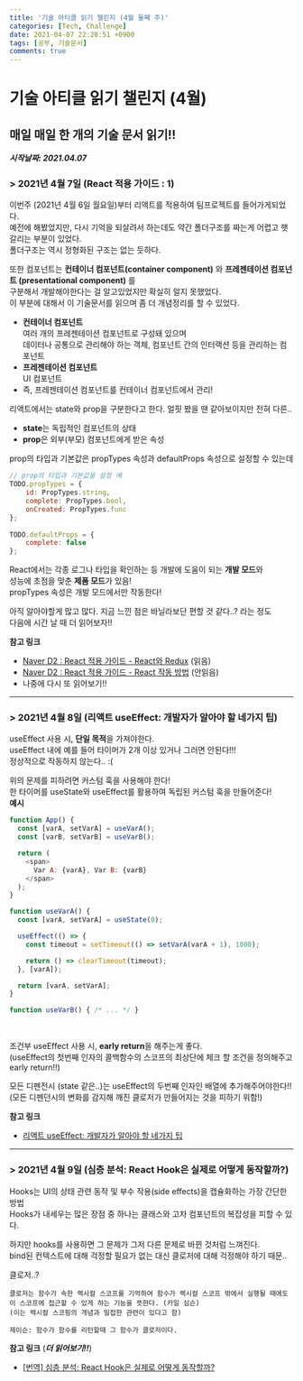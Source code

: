 ```yaml
---
title: '기술 아티클 읽기 챌린지 (4월 둘째 주)'
categories: [Tech, Challenge]
date: 2021-04-07 22:28:51 +0900
tags: [공부, 기술문서]
comments: true
---
```


# 기술 아티클 읽기 챌린지 (4월)

## 매일 매일 한 개의 기술 문서 읽기!!
***시작날짜: 2021.04.07***

### **> 2021년 4월 7일** (React 적용 가이드 : 1)
이번주 (2021년 4월 6일 월요일)부터 리액트를 적용하여 팀프로젝트를 들어가게되었다.  
예전에 해봤었지만, 다시 기억을 되살려서 하는데도 약간 폴더구조를 짜는게 어렵고 햇갈리는 부분이 있었다.  
폴더구조는 역시 정형화된 구조는 없는 듯하다.  

또한 컴포넌트는 **컨테이너 컴포넌트(container component)** 와 **프레젠테이션 컴포넌트  (presentational component)** 를  
구분해서 개발해야한다는 걸 알고있었지만 확실히 알지 못했었다.  
이 부분에 대해서 이 기술문서를 읽으며 좀 더 개념정리를 할 수 있었다.  
- **컨테이너 컴포넌트**  
    여러 개의 프레젠테이션 컴포넌트로 구성돼 있으며  
    데이터나 공통으로 관리해야 하는 객체, 컴포넌트 간의 인터랙션 등을 관리하는 컴포넌트
- **프레젠테이션 컴포넌트**  
    UI 컴포넌트
- 즉, 프레젠테이션 컴포넌트를 컨테이너 컴포넌트에서 관리!

리액트에서는 state와 prop을 구분한다고 한다. 얼핏 봤을 땐 같아보이지만 전혀 다른..  
- **state**는 독립적인 컴포넌트의 상태
- **prop**은 외부(부모) 컴포넌트에게 받은 속성

prop의 타입과 기본값은 propTypes 속성과 defaultProps 속성으로 설정할 수 있는데  
```jsx
// prop의 타입과 기본값을 설정 예
TODO.propTypes = {  
    id: PropTypes.string,
    complete: PropTypes.bool,
    onCreated: PropTypes.func
};
    
TODO.defaultProps = {  
    complete: false
};
```
React에서는 각종 로그나 타입을 확인하는 등 개발에 도움이 되는 **개발 모드**와  
성능에 초점을 맞춘 **제품 모드**가 있음!  
propTypes 속성은 개발 모드에서만 작동한다!

아직 알아야할게 많고 많다. 지금 느낀 점은 바닐라보단 편할 것 같다..? 라는 정도  
다음에 시간 날 때 더 읽어보자!!

**참고 링크**
- [Naver D2 : React 적용 가이드 - React와 Redux](https://d2.naver.com/helloworld/1848131)  (읽음)
- [Naver D2 : React 적용 가이드 - React 작동 방법](https://d2.naver.com/helloworld/9297403)  (안읽음)
- 나중에 다시 또 읽어보기!!

---

### **> 2021년 4월 8일** (리액트 useEffect: 개발자가 알아야 할 네가지 팁)
useEffect 사용 시, **단일 목적**을 가져야한다.  
useEffect 내에 예를 들어 타이머가 2개 이상 있거나 그러면 안된다!!!  
정상적으로 작동하지 않는다.. :(  

위의 문제를 피하려면 커스텀 훅을 사용해야 한다!  
한 타이머를 useState와 useEffect를 활용하여 독립된 커스텀 훅을 만들어준다!  
**예시**  
```js
function App() {
  const [varA, setVarA] = useVarA();
  const [varB, setVarB] = useVarB();

  return (
    <span>
      Var A: {varA}, Var B: {varB}
    </span>
  );
}

function useVarA() {
  const [varA, setVarA] = useState(0);

  useEffect(() => {
    const timeout = setTimeout(() => setVarA(varA + 1), 1000);

    return () => clearTimeout(timeout);
  }, [varA]);

  return [varA, setVarA];
}

function useVarB() { /* ... */ }
```
<br/>
    
조건부 useEffect 사용 시, **early return**을 해주는게 좋다.  
(useEffect의 첫번째 인자의 콜백함수의 스코프의 최상단에 체크 할 조건을 정의해주고 early return!!)  

모든 디펜전시 (state 같은..)는 useEffect의 두번째 인자인 배열에 추가해주어야한다!!  
(모든 디펜던시의 변화를 감지해 깨진 클로저가 만들어지는 것을 피하기 위함!)  

**참고 링크**
- [리액트 useEffect: 개발자가 알아야 할 네가지 팁](https://ui.toast.com/weekly-pick/ko_20200916)

---

### **> 2021년 4월 9일** (심층 분석: React Hook은 실제로 어떻게 동작할까?)
Hooks는 UI의 상태 관련 동작 및 부수 작용(side effects)을 캡슐화하는 가장 간단한 방법  
Hooks가 내세우는 많은 장점 중 하나는 클래스와 고차 컴포넌트의 복잡성을 피할 수 있다.  

하지만 hooks를 사용하면 그 문제가 그저 다른 문제로 바뀐 것처럼 느껴진다.  
bind된 컨텍스트에 대해 걱정할 필요가 없는 대신 클로저에 대해 걱정해야 하기 때문..  

클로저..?  
```
클로저는 함수가 속한 렉시컬 스코프를 기억하여 함수가 렉시컬 스코프 밖에서 실행될 때에도 이 스코프에 접근할 수 있게 하는 기능을 뜻한다. (카일 심슨)
(이는 렉시컬 스코핑의 개념과 밀접한 관련이 있다고 함)

제이슨: 함수가 함수를 리턴할때 그 함수가 클로저이다.
```
  
**참고 링크** (***더 읽어보기!!***)
- [[번역] 심층 분석: React Hook은 실제로 어떻게 동작할까?](https://hewonjeong.github.io/deep-dive-how-do-react-hooks-really-work-ko/)